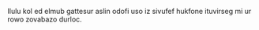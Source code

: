 Ilulu kol ed elmub gattesur aslin odofi uso iz sivufef hukfone ituvirseg mi ur rowo zovabazo durloc.
